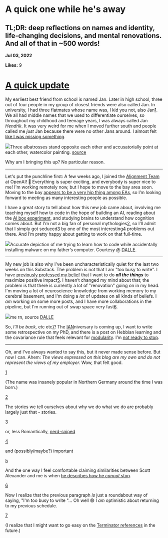 # A quick one while he's away

## TL;DR: deep reflections on names and identity, life-changing decisions, and mental renovations. And all of that in ~500 words!

**Jul 03, 2022**

**Likes:** 9

# [A quick update](https://www.youtube.com/watch?v=RJv2-_--EY4&ab_channel=TheWhoVEVO)

My earliest best friend from school is named Jan. Later in high school, three out of four people in my group of closest friends were also called Jan. In university, I had three flatmates whose name was, I kid you not, also Jan[1](https://universalprior.substack.com/p/a-quick-one-while-hes-away#footnote-1-62384184). We all had middle names that we used to differentiate ourselves, so throughout my childhood and teenage years, I was always called Jan _Hendrik_. It was very weird for me when I moved further south and people called me _just_ Jan because there were no other Jans around. I almost felt [like I was missing something](https://www.hpmor.com/chapter/25#:~:text=\(Back%20in%20the%20old%20days%2C%20whenever%20magical%20identical%20twins%20were%20born%2C%20it%20had%20been%20the%20custom%20to%20kill%20one%20of%20them%20after%20birth.\)).

[![](https://substackcdn.com/image/fetch/w_1456,c_limit,f_auto,q_auto:good,fl_progressive:steep/https%3A%2F%2Fbucketeer-e05bbc84-baa3-437e-9518-adb32be77984.s3.amazonaws.com%2Fpublic%2Fimages%2F85cac45b-88f4-4b8e-962c-4726ed2e2102_1024x1024.png)](https://substackcdn.com/image/fetch/f_auto,q_auto:good,fl_progressive:steep/https%3A%2F%2Fbucketeer-e05bbc84-baa3-437e-9518-adb32be77984.s3.amazonaws.com%2Fpublic%2Fimages%2F85cac45b-88f4-4b8e-962c-4726ed2e2102_1024x1024.png)Three albatrosses stand opposite each other and accusatorially point at each other, watercolor painting. [source](https://labs.openai.com/s/xMl3pVdhO4lM1antZMgeD6zl)

Why am I bringing this up? No particular reason.

* * *

Let's put the punchline first: A few weeks ago, I joined the [Alignment Team](https://openai.com/alignment/) at OpenAI! 🎉 Everything is super exciting, and everybody is super nice to me! I'm working remotely now, but I hope to move to the bay area soon. Moving to the bay [appears to be a very hip thing among EAs](https://forum.effectivealtruism.org/posts/M5GoKkWtBKEGMCFHn/what-s-the-theory-of-change-of-come-to-the-bay-over-the), so I’m looking forward to meeting as many interesting people as possible.

I have a great story to tell about how this new job came about, involving me teaching myself how to code in the hope of building an AI, reading about the [AI box experiment](https://www.yudkowsky.net/singularity/aibox), and studying brains to understand how cognition comes about. But I'm not a big fan of personal mythologies[2](https://universalprior.substack.com/p/a-quick-one-while-hes-away#footnote-2-62384184), so I'll admit that I simply got seduced[3](https://universalprior.substack.com/p/a-quick-one-while-hes-away#footnote-3-62384184) by one of the most interesting[4](https://universalprior.substack.com/p/a-quick-one-while-hes-away#footnote-4-62384184) problems out there. And I’m pretty happy about getting to work on that full-time.

[![](https://substackcdn.com/image/fetch/w_1456,c_limit,f_auto,q_auto:good,fl_progressive:steep/https%3A%2F%2Fbucketeer-e05bbc84-baa3-437e-9518-adb32be77984.s3.amazonaws.com%2Fpublic%2Fimages%2F2c1832a3-4dcb-41d6-82bf-aea8c506c40b_1024x1024.png)](https://substackcdn.com/image/fetch/f_auto,q_auto:good,fl_progressive:steep/https%3A%2F%2Fbucketeer-e05bbc84-baa3-437e-9518-adb32be77984.s3.amazonaws.com%2Fpublic%2Fimages%2F2c1832a3-4dcb-41d6-82bf-aea8c506c40b_1024x1024.png)Accurate depiction of me trying to learn how to code while accidentally installing malware on my father’s computer. Courtesy @ [DALLE](https://labs.openai.com/s/b9qDe8an1PKAp3ixt7dOhv5N).

* * *

My new job is also why I've been uncharacteristically quiet for the last two weeks on this Substack. The problem is not that I am "too busy to write". I have [previously professed my belief](https://universalprior.substack.com/p/slightly-advanced-decision-theory?s=w) that I want to do _**all the things**_ to maximize positive impact[5](https://universalprior.substack.com/p/a-quick-one-while-hes-away#footnote-5-62384184). I haven’t changed my mind about that; the problem is that there is currently a lot of "renovation" going on in my head. I'm moving a lot of neuroscience knowledge from working memory to my cerebral basement, and I'm doing a _lot_ of updates on all kinds of beliefs. I _am_ working on some more posts, and I have more collaborations in the pipeline, but I'm running out of swap space very fast[6](https://universalprior.substack.com/p/a-quick-one-while-hes-away#footnote-6-62384184).

[![](https://substackcdn.com/image/fetch/w_1456,c_limit,f_auto,q_auto:good,fl_progressive:steep/https%3A%2F%2Fbucketeer-e05bbc84-baa3-437e-9518-adb32be77984.s3.amazonaws.com%2Fpublic%2Fimages%2F0669944c-957d-4f12-95dc-dfabcd98d13c_1024x1024.png)](https://substackcdn.com/image/fetch/f_auto,q_auto:good,fl_progressive:steep/https%3A%2F%2Fbucketeer-e05bbc84-baa3-437e-9518-adb32be77984.s3.amazonaws.com%2Fpublic%2Fimages%2F0669944c-957d-4f12-95dc-dfabcd98d13c_1024x1024.png)me rn, source [DALLE](https://labs.openai.com/s/GZfpZiK2E21Wn0b6QvQnteyx)

So, _I’ll be back,_ etc etc[7](https://universalprior.substack.com/p/a-quick-one-while-hes-away#footnote-7-62384184)! The [IAN](https://universalprior.substack.com/p/making-of-ian)niversary is coming up, I want to write some retrospective on my PhD, and there is a post on Hebbian learning and the covariance rule that feels relevant for [modularity](https://www.lesswrong.com/posts/JzTfKrgC7Lfz3zcwM/theories-of-modularity-in-the-biological-literature). I’m [not ready to stop](https://www.youtube.com/watch?v=j6IBDpYr8aw&ab_channel=GildasSaynac).

* * *

Oh, and I've always wanted to say this, but it never made sense before. But now I can. Ahem: _The views expressed on this blog are my own and do not represent the views of my employer._ Wow, that felt good.

[1](https://universalprior.substack.com/p/a-quick-one-while-hes-away#footnote-anchor-1-62384184)

(The name was insanely popular in Northern Germany around the time I was born.)

[2](https://universalprior.substack.com/p/a-quick-one-while-hes-away#footnote-anchor-2-62384184)

The stories we tell ourselves about why we do what we do are probably largely just that - stories.

[3](https://universalprior.substack.com/p/a-quick-one-while-hes-away#footnote-anchor-3-62384184)

or, less Romantically, [nerd-sniped](https://universalprior.substack.com/p/elementary-infra-bayesianism?s=w)

[4](https://universalprior.substack.com/p/a-quick-one-while-hes-away#footnote-anchor-4-62384184)

and (possibly/maybe?) important

[5](https://universalprior.substack.com/p/a-quick-one-while-hes-away#footnote-anchor-5-62384184)

And the one way I feel comfortable claiming similarities between Scott Alexander and me is when [he describes how he ](https://slatestarcodex.com/2014/05/25/apologia-pro-vita-sua/#:~:text=fool%20me.-,Just,-as%20drugs%20mysteriously)_[cannot](https://slatestarcodex.com/2014/05/25/apologia-pro-vita-sua/#:~:text=fool%20me.-,Just,-as%20drugs%20mysteriously)_[ stop](https://slatestarcodex.com/2014/05/25/apologia-pro-vita-sua/#:~:text=fool%20me.-,Just,-as%20drugs%20mysteriously).

[6](https://universalprior.substack.com/p/a-quick-one-while-hes-away#footnote-anchor-6-62384184)

Now I realize that the previous paragraph _is_ just a roundabout way of saying, "I'm too busy to write "... Oh well 😄 I _am_ optimistic about returning to my previous schedule.

[7](https://universalprior.substack.com/p/a-quick-one-while-hes-away#footnote-anchor-7-62384184)

(I realize that I might want to go easy on the [Terminator references](https://arxiv.org/pdf/2105.02704) in the future.)
